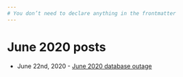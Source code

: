 ```yaml
---
# You don’t need to declare anything in the frontmatter
---
```


# June 2020 posts

* June 22nd, 2020 - [June 2020 database outage](/blog/2020/06/22/june-database-outage)
